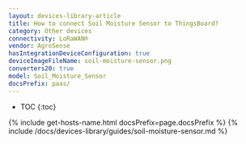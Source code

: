 ```yaml
---
layout: devices-library-article
title: How to connect Soil Moisture Sensor to ThingsBoard?
category: Other devices
connectivity: LoRaWAN®
vendor: AgroSense
hasIntegrationDeviceConfiguration: true
deviceImageFileName: soil-moisture-sensor.png
converters20: true
model: Soil_Moisture_Sensor
docsPrefix: paas/
---
```


* TOC
{:toc}

{% include get-hosts-name.html docsPrefix=page.docsPrefix %}
{% include /docs/devices-library/guides/soil-moisture-sensor.md %}
